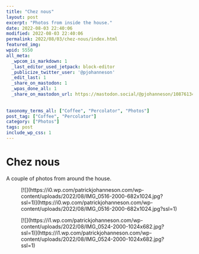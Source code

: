 ```yaml
---
title: "Chez nous"
layout: post
excerpt: "Photos from inside the house."
date: 2022-08-03 22:40:06
modified: 2022-08-03 22:40:06
permalink: 2022/08/03/chez-nous/index.html
featured_img: 
wpid: 5550
all_meta: 
  _wpcom_is_markdown: 1
  _last_editor_used_jetpack: block-editor
  _publicize_twitter_user: '@pjohanneson'
  _edit_last: 1
  _share_on_mastodon: 1
  _wpas_done_all: 1
  _share_on_mastodon_url: https://mastodon.social/@pjohanneson/108761344503889218
  
  
taxonomy_terms_all: ["Coffee", "Percolator", "Photos"]
post_tag: ["Coffee", "Percolator"]
category: ["Photos"]
tags: post
include_wp_css: 1
---
```


# Chez nous

A couple of photos from around the house.

<div class="wp-block-jetpack-tiled-gallery aligncenter is-style-rectangular"><div class="tiled-gallery__gallery"><div class="tiled-gallery__row"><div class="tiled-gallery__col" style="flex-basis:30.80893%"><figure class="tiled-gallery__item">[![](https://i0.wp.com/patrickjohanneson.com/wp-content/uploads/2022/08/IMG_0516-2000-682x1024.jpg?ssl=1)](https://i0.wp.com/patrickjohanneson.com/wp-content/uploads/2022/08/IMG_0516-2000-682x1024.jpg?ssl=1)</figure></div><div class="tiled-gallery__col" style="flex-basis:69.19107%"><figure class="tiled-gallery__item">[![](https://i1.wp.com/patrickjohanneson.com/wp-content/uploads/2022/08/IMG_0524-2000-1024x682.jpg?ssl=1)](https://i1.wp.com/patrickjohanneson.com/wp-content/uploads/2022/08/IMG_0524-2000-1024x682.jpg?ssl=1)</figure></div></div></div></div>